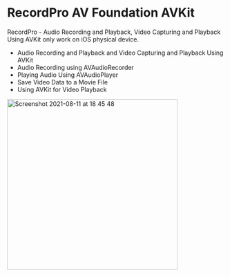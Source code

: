 # RecordPro AV Foundation AVKit
RecordPro - Audio Recording and Playback, Video Capturing and Playback Using AVKit only work on iOS physical device.
- Audio Recording and Playback and Video Capturing and Playback Using AVKit
- Audio Recording using AVAudioRecorder
- Playing Audio Using AVAudioPlayer
- Save Video Data to a Movie File
- Using AVKit for Video Playback

<img width="394" alt="Screenshot 2021-08-11 at 18 45 48" src="https://user-images.githubusercontent.com/48089787/129070038-b3d7cb4a-a9c1-4bf7-a575-2f94a179e615.png">


